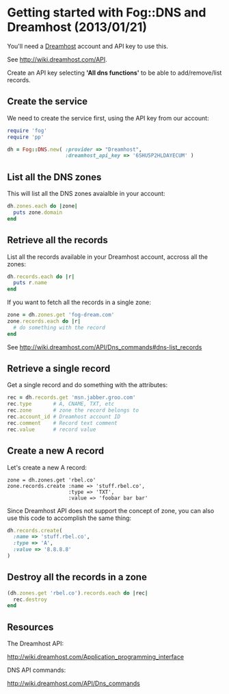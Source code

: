 # Getting started with Fog::DNS and Dreamhost (2013/01/21)

You'll need a [Dreamhost](http://www.dreamhost.com) account and API key
to use this.

See http://wiki.dreamhost.com/API.

Create an API key selecting **'All dns functions'** to be able to add/remove/list
records.

## Create the service

We need to create the service first, using the API key from our account:

```ruby
require 'fog'
require 'pp'

dh = Fog::DNS.new( :provider => "Dreamhost",
                   :dreamhost_api_key => '6SHU5P2HLDAYECUM' )
```

## List all the DNS zones

This will list all the DNS zones avaialble in your account:

```ruby
dh.zones.each do |zone|
  puts zone.domain
end
```

## Retrieve all the records

List all the records available in your Dreamhost account, accross all the zones:

```ruby
dh.records.each do |r|
  puts r.name
end
```

If you  want to fetch all the records in a single zone:

```ruby
zone = dh.zones.get 'fog-dream.com'
zone.records.each do |r|
  # do something with the record
end
```

See http://wiki.dreamhost.com/API/Dns_commands#dns-list_records

## Retrieve a single record

Get a single record and do something with the attributes:

```ruby
rec = dh.records.get 'msn.jabber.groo.com'
rec.type       # A, CNAME, TXT, etc
rec.zone       # zone the record belongs to
rec.account_id # Dreamhost account ID
rec.comment    # Record text comment
rec.value      # record value
```

## Create a new A record

Let's create a new A record:

```
zone = dh.zones.get 'rbel.co'
zone.records.create :name => 'stuff.rbel.co',
                    :type => 'TXT',
                    :value => 'foobar bar bar'
```

Since Dreamhost API does not support the concept of zone,
you can also use this code to accomplish the same thing:

```ruby
dh.records.create(
  :name => 'stuff.rbel.co',
  :type => 'A',
  :value => '8.8.8.8'
)
```

## Destroy all the records in a zone

```ruby
(dh.zones.get 'rbel.co').records.each do |rec|
  rec.destroy
end
```

## Resources

The Dreamhost API:

http://wiki.dreamhost.com/Application_programming_interface

DNS API commands:

http://wiki.dreamhost.com/API/Dns_commands
